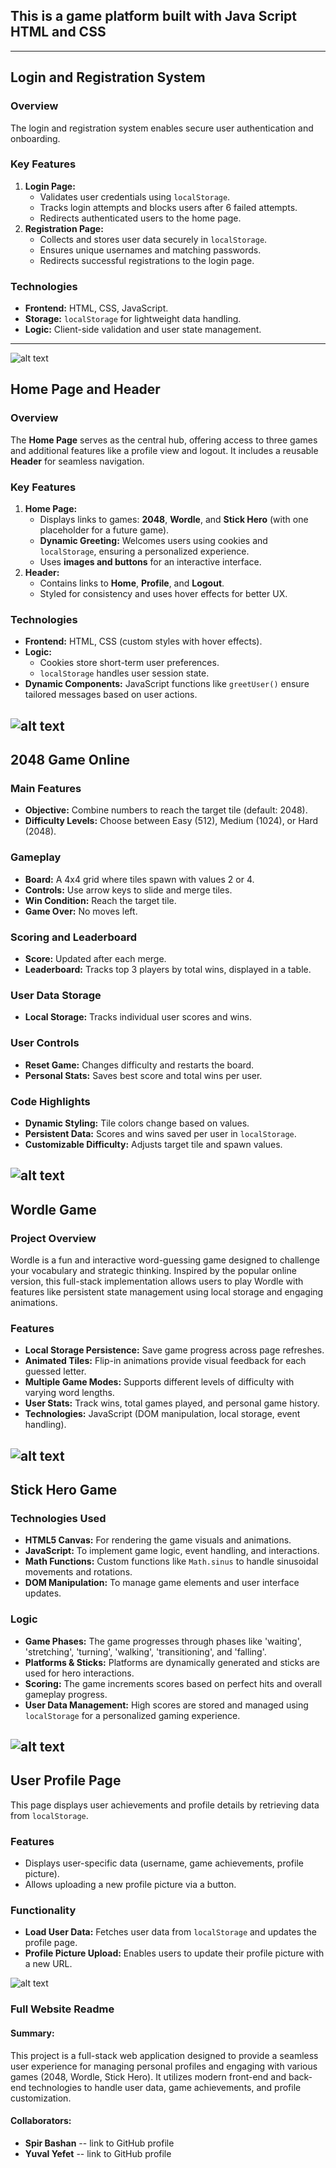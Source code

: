 ## This is a game platform built with Java Script HTML and CSS
---

## Login and Registration System

### Overview

The login and registration system enables secure user authentication and onboarding.

### Key Features

1. **Login Page:**
    - Validates user credentials using `localStorage`.
    - Tracks login attempts and blocks users after 6 failed attempts.
    - Redirects authenticated users to the home page.
2. **Registration Page:**
    - Collects and stores user data securely in `localStorage`.
    - Ensures unique usernames and matching passwords.
    - Redirects successful registrations to the login page.

### Technologies

- **Frontend:** HTML, CSS, JavaScript.
- **Storage:** `localStorage` for lightweight data handling.
- **Logic:** Client-side validation and user state management.

---
![alt text](../FSWD_Games_2/images/image.png) 

## Home Page and Header

### Overview

The **Home Page** serves as the central hub, offering access to three games and additional features like a profile view and logout. It includes a reusable **Header** for seamless navigation.

### Key Features

1. **Home Page:**
    - Displays links to games: **2048**, **Wordle**, and **Stick Hero** (with one placeholder for a future game).
    - **Dynamic Greeting:** Welcomes users using cookies and `localStorage`, ensuring a personalized experience.
    - Uses **images and buttons** for an interactive interface.
2. **Header:**
    - Contains links to **Home**, **Profile**, and **Logout**.
    - Styled for consistency and uses hover effects for better UX.

### Technologies

- **Frontend:** HTML, CSS (custom styles with hover effects).
- **Logic:**
    - Cookies store short-term user preferences.
    - `localStorage` handles user session state.
- **Dynamic Components:** JavaScript functions like `greetUser()` ensure tailored messages based on user actions.

![alt text](../FSWD_Games_2/images/image-2.png)
---

## 2048 Game Online

### Main Features

- **Objective:** Combine numbers to reach the target tile (default: 2048).
- **Difficulty Levels:** Choose between Easy (512), Medium (1024), or Hard (2048).

### Gameplay

- **Board:** A 4x4 grid where tiles spawn with values 2 or 4.
- **Controls:** Use arrow keys to slide and merge tiles.
- **Win Condition:** Reach the target tile.
- **Game Over:** No moves left.

### Scoring and Leaderboard

- **Score:** Updated after each merge.
- **Leaderboard:** Tracks top 3 players by total wins, displayed in a table.

### User Data Storage

- **Local Storage:** Tracks individual user scores and wins.

### User Controls

- **Reset Game:** Changes difficulty and restarts the board.
- **Personal Stats:** Saves best score and total wins per user.

### Code Highlights

- **Dynamic Styling:** Tile colors change based on values.
- **Persistent Data:** Scores and wins saved per user in `localStorage`.
- **Customizable Difficulty:** Adjusts target tile and spawn values.

![alt text](../FSWD_Games_2/images/image-3.png)
---

## Wordle Game

### Project Overview

Wordle is a fun and interactive word-guessing game designed to challenge your vocabulary and strategic thinking. Inspired by the popular online version, this full-stack implementation allows users to play Wordle with features like persistent state management using local storage and engaging animations.

### Features

- **Local Storage Persistence:** Save game progress across page refreshes.
- **Animated Tiles:** Flip-in animations provide visual feedback for each guessed letter.
- **Multiple Game Modes:** Supports different levels of difficulty with varying word lengths.
- **User Stats:** Track wins, total games played, and personal game history.
- **Technologies:** JavaScript (DOM manipulation, local storage, event handling).

![alt text](../FSWD_Games_2/images/image-4.png)
---

## Stick Hero Game

### Technologies Used

- **HTML5 Canvas:** For rendering the game visuals and animations.
- **JavaScript:** To implement game logic, event handling, and interactions.
- **Math Functions:** Custom functions like `Math.sinus` to handle sinusoidal movements and rotations.
- **DOM Manipulation:** To manage game elements and user interface updates.

### Logic

- **Game Phases:** The game progresses through phases like 'waiting', 'stretching', 'turning', 'walking', 'transitioning', and 'falling'.
- **Platforms & Sticks:** Platforms are dynamically generated and sticks are used for hero interactions.
- **Scoring:** The game increments scores based on perfect hits and overall gameplay progress.
- **User Data Management:** High scores are stored and managed using `localStorage` for a personalized gaming experience.

![alt text](../FSWD_Games_2/images/image-5.png)
---

## User Profile Page

This page displays user achievements and profile details by retrieving data from `localStorage`.

### Features

- Displays user-specific data (username, game achievements, profile picture).
- Allows uploading a new profile picture via a button.

### Functionality

- **Load User Data:** Fetches user data from `localStorage` and updates the profile page.
- **Profile Picture Upload:** Enables users to update their profile picture with a new URL.

![alt text](../FSWD_Games_2/images/image-6.png)

### Full Website Readme

#### Summary:

This project is a full-stack web application designed to provide a seamless user experience for managing personal profiles and engaging with various games (2048, Wordle, Stick Hero). It utilizes modern front-end and back-end technologies to handle user data, game achievements, and profile customization.

#### Collaborators:

*   **Spir Bashan** -- link to GitHub profile
*   **Yuval Yefet** -- link to GitHub profile
